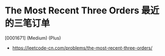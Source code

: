 # The Most Recent Three Orders 最近的三笔订单

[0001671] (Medium) (Plus)

- https://leetcode-cn.com/problems/the-most-recent-three-orders/
